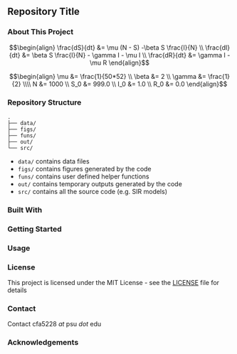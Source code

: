 ## Repository Title
### About This Project

```math
\begin{align}
\frac{dS}{dt} &= \mu (N - S) -\beta S \frac{I}{N} \\
\frac{dI}{dt} &= \beta S \frac{I}{N} - \gamma I - \mu I \\
\frac{dR}{dt} &= \gamma I - \mu R
\end{align}
```

```math
\begin{align}
\mu &= \frac{1}{50*52} \\
\beta &= 2 \\
\gamma &= \frac{1}{2} \\\\

N &= 1000 \\
S_0 &= 999.0 \\
I_0 &= 1.0 \\
R_0 &= 0.0
\end{align}
```

### Repository Structure

```
.
├── data/
├── figs/
├── funs/
├── out/
└── src/
```

- `data/` contains data files
- `figs/` contains figures generated by the code
- `funs/` contains user defined helper functions
- `out/` contains temporary outputs generated by the code
- `src/` contains all the source code (e.g. SIR models)

### Built With

### Getting Started

### Usage

### License
This project is licensed under the MIT License - see the [LICENSE](LICENSE) file for details

### Contact

Contact cfa5228 *at* psu *dot* edu

### Acknowledgements